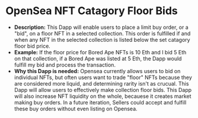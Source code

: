 # OpenSea NFT Catagory Floor Bids
* **Description:** This Dapp will enable users to place a limit buy order, or a "bid", on a floor NFT in a selected collection. This order is fulfilled if and when any NFT in the selected collection is listed below the set catagory floor bid price.
* **Example:** If the floor price for Bored Ape NFTs is 10 Eth and I bid 5 Eth on that collection, if a Bored Ape was listed at 5 Eth, the Dapp would fulfill my bid and process the transaction.  
* **Why this Dapp is needed:**  Opensea currently allows users to bid on individual NFTs, but often users want to trade "floor" NFTs because they are considered more liquid, and determining rarity isn't as crucual. This Dapp will allow users to effectively make collection floor bids. This Dapp will also increase NFT liquidity on the whole, becauese it creates market making buy orders. In a future iteration, Sellers could accept and fulfill these buy orders without even listing on Opensea. 
